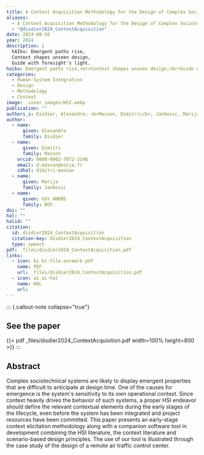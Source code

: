 ```yaml
---
title: A Context Acquisition Methodology for the Design of Complex Sociotechnical Systems
aliases:
  - A Context Acquisition Methodology for the Design of Complex Sociotechnical Systems
  - "@disdier2024_ContextAcquisition"
date: 2024-08-26
year: 2024
description: |
  hAIku: Emergent paths rise,
  Context shapes unseen design,
  Guide with foresight's light.
haiku: Emergent paths rise,<br>Context shapes unseen design,<br>Guide with foresight's light.<br>
categories:
  - Human-System Integration
  - Design
  - Methodology
  - Context
image: _cover_images/HSI.webp
publication: ""
authors_s: Disdier, Alexandre; <b>Masson, Dimitri</b>; Jankovic, Marija; BOY, GUY ANDRE
author:
  - name:
      given: Alexandre
      family: Disdier
  - name:
      given: Dimitri
      family: Masson
    orcid: 0000-0002-7072-3146
    email: d.masson@estia.fr
    idhal: dimitri-masson
  - name:
      given: Marija
      family: Jankovic
  - name:
      given: GUY ANDRE
      family: BOY
doi: ""
hal: ""
halid: ""
citation:
  id: disdier2024_ContextAcquisition
  citation-key: disdier2024_ContextAcquisition
  type: speech
pdf: _files/disdier2024_ContextAcquisition.pdf
links:
  - icon: bi bi-file-earmark-pdf
    name: PDF
    url: _files/disdier2024_ContextAcquisition.pdf
  - icon: ai ai-hal
    name: HAL
    url:
---
```



::: {.callout-note collapse="true"}

## See the paper

{{< pdf _files/disdier2024_ContextAcquisition.pdf width=100% height=800 >}} 
:::


## Abstract

Complex sociotechnical systems are likely to display emergent properties that are difficult to anticipate at design time. One of the causes for emergence is the system's sensitivity to its own operational context. Since context heavily drives the behavior of such systems, a proper HSI endeavor should define the relevant contextual elements during the early stages of the lifecycle, even before the system has been integrated and project resources have been committed. This paper presents an early-stage context elicitation methodology along with a companion software tool in development combining the HSI literature, the context literature and scenario-based design principles. The use of our tool is illustrated through the case study of the design of a remote air traffic control center.
